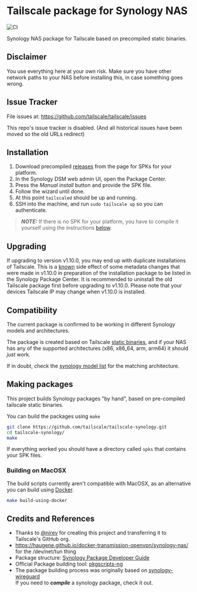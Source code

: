 # Tailscale package for Synology NAS
![CI](https://github.com/tailscale/tailscale-synology/workflows/CI/badge.svg)

Synology NAS package for Tailscale based on precompiled static binaries.

## Disclaimer

You use everything here at your own risk. Make sure you have other network
paths to your NAS before installing this, in case something goes wrong.

## Issue Tracker

File issues at: https://github.com/tailscale/tailscale/issues

This repo's issue tracker is disabled. (And all historical issues have been moved so the old URLs redirect)

## Installation

1.  Download precompiled [releases](https://github.com/tailscale/tailscale-synology/releases) from the page for SPKs for your platform. 
2.  In the Synology DSM web admin UI, open the Package Center.
3.  Press the *Manual install* button and provide the SPK file.
4.  Follow the wizard until done.
5.  At this point `tailscaled` should be up and running.
6.  SSH into the  machine, and run `sudo tailscale up` so you can authenticate.

> **_NOTE:_** If there is no SPK for your platform, you have to compile it yourself using the instructions [below](https://github.com/tailscale/tailscale-synology#making-packages).

## Upgrading

If upgrading to version v1.10.0, you may end up with duplicate installations of Tailscale. This is a [known](https://github.com/tailscale/tailscale/issues/2266#issuecomment-869792505) side effect of some metadata changes that were made in v1.10.0 in preparation of the installation package to be listed in the Synology Package Center. It is recommended to uninstall the old Tailscale package first before upgrading to v1.10.0. Please note that your devices Tailscale IP may change when v1.10.0 is installed.

## Compatibility

The current package is confirmed to be working in different Synology models and architectures.

The package is created based on Tailscale [static binaries](https://pkgs.tailscale.com/stable/#static), and if your NAS has any of the supported architectures (x86, x86_64, arm, arm64) it should _just_ work.

If in doubt, check the [synology model list](docs/platforms.md) for the matching architecture.

## Making packages

This project builds Synology packages "by hand", based on pre-compiled tailscale static binaries.

You can build the packages using `make`
```bash
git clone https://github.com/tailscale/tailscale-synology.git
cd tailscale-synology/
make
```
If everything worked you should have a directory called `spks` that contains your SPK files.

### Building on MacOSX

The build scripts currently aren't compatible with MacOSX, as an alternative you can build using [Docker](https://www.docker.com).

```bash
make build-using-docker
```

## Credits and References

- Thanks to [@nirev](https://github.com/nirev) for creating this project and transferring it to Tailscale's GitHub org.
- https://haugene.github.io/docker-transmission-openvpn/synology-nas/ for the /dev/net/tun thing
- Package structure: [Synology Package Developer Guide](https://help.synology.com/developer-guide/index.html)
- Official Package building tool: [pkgscripts-ng](https://github.com/SynologyOpenSource/pkgscripts-ng)
- The package building process was originally based on [synology-wireguard](https://github.com/runfalk/synology-wireguard) \
If you need to _**compile**_ a synology package, check it out.
